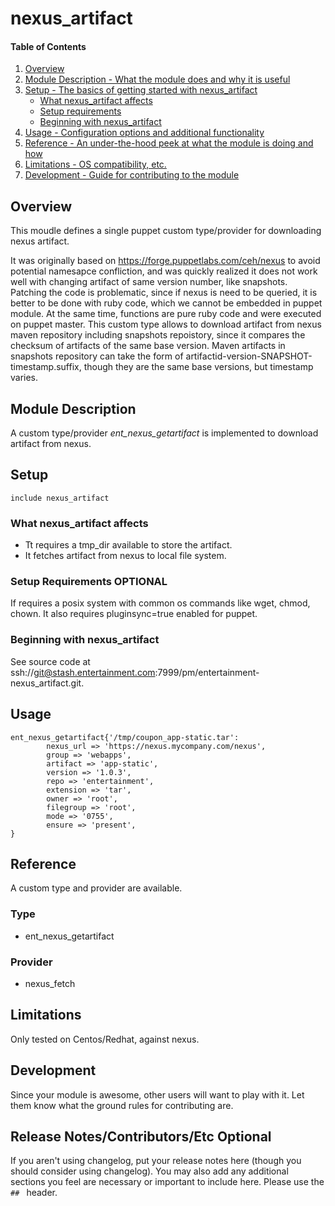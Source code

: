 # nexus_artifact

#### Table of Contents

1. [Overview](#overview)
2. [Module Description - What the module does and why it is useful](#module-description)
3. [Setup - The basics of getting started with nexus_artifact](#setup)
    * [What nexus_artifact affects](#what-nexus_artifact-affects)
    * [Setup requirements](#setup-requirements)
    * [Beginning with nexus_artifact](#beginning-with-nexus_artifact)
4. [Usage - Configuration options and additional functionality](#usage)
5. [Reference - An under-the-hood peek at what the module is doing and how](#reference)
5. [Limitations - OS compatibility, etc.](#limitations)
6. [Development - Guide for contributing to the module](#development)

## Overview

This moudle defines a single puppet custom type/provider for downloading nexus artifact.

It was originally based on https://forge.puppetlabs.com/ceh/nexus to avoid potential namesapce confliction, and was quickly realized it does not work well with changing artifact of same version number, like snapshots. Patching the code is problematic, since if nexus is need to be queried, it is better to be done with ruby code, which we cannot be embedded in puppet module. At the same time, functions are pure ruby code and were executed on puppet master. This custom type allows to download artifact from nexus maven repository including snapshots repoistory, since it compares the checksum of artifacts of the same base version. Maven artifacts in snapshots repository can take the form of artifactid-version-SNAPSHOT-timestamp.suffix, though they are the same base versions, but timestamp varies.

## Module Description

A custom type/provider *ent_nexus_getartifact* is implemented to download artifact from nexus.


## Setup

```puppet
include nexus_artifact
```

### What nexus_artifact affects

* Tt requires a tmp_dir available to store the artifact.  
* It fetches artifact from nexus to local file system.

### Setup Requirements **OPTIONAL**

If requires a posix system with  common os commands like wget, chmod, chown. It also requires pluginsync=true enabled for puppet.

### Beginning with nexus_artifact

See source code at ssh://git@stash.entertainment.com:7999/pm/entertainment-nexus_artifact.git.

## Usage

```puppet
ent_nexus_getartifact{'/tmp/coupon_app-static.tar':
        nexus_url => 'https://nexus.mycompany.com/nexus',
        group => 'webapps',
        artifact => 'app-static',
        version => '1.0.3',
        repo => 'entertainment',
        extension => 'tar',
        owner => 'root',
        filegroup => 'root',
        mode => '0755',
        ensure => 'present',
}
```

## Reference

A custom type and provider are available.

### Type
* ent_nexus_getartifact

### Provider
* nexus_fetch

## Limitations

Only tested on Centos/Redhat, against nexus.

## Development

Since your module is awesome, other users will want to play with it. Let them
know what the ground rules for contributing are.

## Release Notes/Contributors/Etc **Optional**

If you aren't using changelog, put your release notes here (though you should
consider using changelog). You may also add any additional sections you feel are
necessary or important to include here. Please use the `## ` header.
